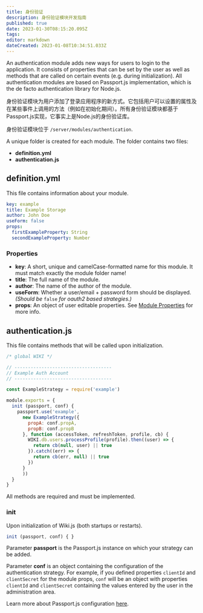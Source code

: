 ```yaml
---
title: 身份验证
description: 身份验证模块开发指南
published: true
date: 2023-01-30T08:15:20.095Z
tags: 
editor: markdown
dateCreated: 2023-01-08T10:34:51.033Z
---
```


An authentication module adds new ways for users to login to the application. It consists of properties that can be set by the user as well as methods that are called on certain events \(e.g. during initialization\). All authentication modules are based on Passport.js implementation, which is the de facto authentication library for Node.js.

身份验证模块为用户添加了登录应用程序的新方式。它包括用户可以设置的属性及在某些事件上调用的方法（例如在初始化期间）。所有身份验证模块都基于Passport.js实现，它事实上是Node.js的身份验证库。

身份验证模块位于 `/server/modules/authentication`.

A unique folder is created for each module. The folder contains two files:

* **definition.yml**
* **authentication.js**

## definition.yml

This file contains information about your module.
```yaml
key: example
title: Example Storage
author: John Doe
useForm: false
props:
  firstExampleProperty: String
  secondExampleProperty: Number
```

### Properties

* **key**: A short, unique and camelCase-formatted name for this module. It must match exactly the module folder name!
* **title**: The full name of the module.
* **author**: The name of the author of the module.
* **useForm**: Whether a user/email + password form should be displayed. _\(Should be_ `false` _for oauth2 based strategies.\)_
* **props**: An object of user editable properties. See [Module Properties](/dev/module-properties) for more info.

## authentication.js

This file contains methods that will be called upon initialization.

```js
/* global WIKI */

// ------------------------------------
// Example Auth Account
// ------------------------------------

const ExampleStrategy = require('example')

module.exports = {
  init (passport, conf) {
    passport.use('example',
      new ExampleStrategy({
        propA: conf.propA,
        propB: conf.propB
      }, function (accessToken, refreshToken, profile, cb) {
        WIKI.db.users.processProfile(profile).then((user) => {
          return cb(null, user) || true
        }).catch((err) => {
          return cb(err, null) || true
        })
      }
      ))
  }
}
```

 All methods are required and must be implemented.

### init

 Upon initialization of Wiki.js \(both startups or restarts\).

```javascript
init (passport, conf) { }
```

Parameter **passport** is the Passport.js instance on which your strategy can be added.

Parameter **conf** is an object containing the configuration of the authentication strategy. For example, if you defined properties `clientId` and `clientSecret` for the module props, `conf` will be an object with properties `clientId` and `clientSecret` containing the values entered by the user in the administration area.

Learn more about Passport.js configuration [here](http://www.passportjs.org/docs/configure/).
